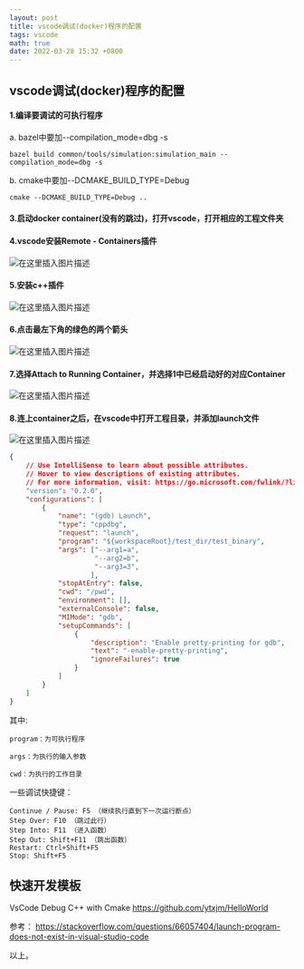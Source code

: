 ```yaml
---
layout: post
title: vscode调试(docker)程序的配置
tags: vscode
math: true
date: 2022-03-28 15:32 +0800
---
```


##  vscode调试(docker)程序的配置

#### 1.编译要调试的可执行程序

a. bazel中要加--compilation_mode=dbg -s

```shell
bazel build common/tools/simulation:simulation_main --compilation_mode=dbg -s
```

b. cmake中要加--DCMAKE_BUILD_TYPE=Debug

```shell
cmake --DCMAKE_BUILD_TYPE=Debug ..
```


#### 3.启动docker container(没有的跳过)，打开vscode，打开相应的工程文件夹


#### 4.vscode安装Remote - Containers插件
![在这里插入图片描述](https://img-blog.csdnimg.cn/20210105192504159.png)


#### 5.安装c++插件
![在这里插入图片描述](https://img-blog.csdnimg.cn/20210105192403862.png)


#### 6.点击最左下角的绿色的两个箭头
![在这里插入图片描述](https://img-blog.csdnimg.cn/20210105192335311.png?x-oss-process=image/watermark,type_ZmFuZ3poZW5naGVpdGk,shadow_10,text_aHR0cHM6Ly9ibG9nLmNzZG4ubmV0L3hpYW54am0=,size_16,color_FFFFFF,t_70)


#### 7.选择Attach to Running Container，并选择1中已经启动好的对应Container
![在这里插入图片描述](https://img-blog.csdnimg.cn/20210105192308663.png?x-oss-process=image/watermark,type_ZmFuZ3poZW5naGVpdGk,shadow_10,text_aHR0cHM6Ly9ibG9nLmNzZG4ubmV0L3hpYW54am0=,size_16,color_FFFFFF,t_70)


#### 8.连上container之后，在vscode中打开工程目录，并添加launch文件
![在这里插入图片描述](https://img-blog.csdnimg.cn/20210105192216188.png)


```json
{
    // Use IntelliSense to learn about possible attributes.
    // Hover to view descriptions of existing attributes.
    // For more information, visit: https://go.microsoft.com/fwlink/?linkid=830387
    "version": "0.2.0",
    "configurations": [
        {
            "name": "(gdb) Launch",
            "type": "cppdbg",
            "request": "launch",
            "program": "${workspaceRoot}/test_dir/test_binary",
            "args": ["--arg1=a",
                     "--arg2=b",
                     "--arg3=3",
                    ],
            "stopAtEntry": false,
            "cwd": "/pwd",
            "environment": [],
            "externalConsole": false,
            "MIMode": "gdb",
            "setupCommands": [
                {
                    "description": "Enable pretty-printing for gdb",
                    "text": "-enable-pretty-printing",
                    "ignoreFailures": true
                }
            ]
        }
    ]
}
```


其中:
```
program：为可执行程序

args：为执行的输入参数

cwd：为执行的工作目录
```


一些调试快捷键：
```
Continue / Pause: F5 （继续执行直到下一次运行断点）
Step Over: F10 （跳过此行）
Step Into: F11 （进入函数）
Step Out: Shift+F11 （跳出函数）
Restart: Ctrl+Shift+F5
Stop: Shift+F5
```



## 快速开发模板
VsCode Debug C++ with Cmake
https://github.com/ytxjm/HelloWorld



参考：
https://stackoverflow.com/questions/66057404/launch-program-does-not-exist-in-visual-studio-code







以上。
